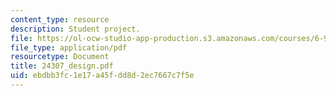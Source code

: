 ```yaml
---
content_type: resource
description: Student project.
file: https://ol-ocw-studio-app-production.s3.amazonaws.com/courses/6-901-inventions-and-patents-fall-2005/ebdbb3fc1e17a45fdd8d2ec7667c7f5e_24307_design.pdf
file_type: application/pdf
resourcetype: Document
title: 24307_design.pdf
uid: ebdbb3fc-1e17-a45f-dd8d-2ec7667c7f5e
---
```

